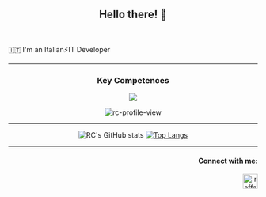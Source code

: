 <h2 align="center"> Hello there! 👋 </h2>

<br>

🇮🇹 I'm an Italian⚡IT Developer
<!--🌱 My Actual Key Competences `HTML` - `CSS` - `Bootstrap` - `SASS` - `Javascript` - `Vue` - `PHP` - `Laravel` - `SQL`   
🔭 Soon I will start learning `Python` - `NodeJs` - `Angular` - `GraphQL` - `Typescript`-->

---

<h3 align="center">Key Competences</h3>
<p align="center">
  <a href="https://skillicons.dev">
    <img src="https://skillicons.dev/icons?i=html,css,bootstrap,javascript,vue,sass,php,mysql,sqlite,laravel,git,bitbucket,npm,bash,powershell,md&perline=4" />
  </a>
<!-- </p>
<h3 align="center">Forthcoming Competences</h3>
<p align="center">
  <a href="https://skillicons.dev">
    <img src="https://skillicons.dev/icons?i=python,nodejs,typescript,angular,mongodb,postgres,jquery,aws&perline=4" />
  </a>
</p> -->

<br>

<div align="center">
<img src="https://komarev.com/ghpvc/?username=raffaele-catalano&color=blue&style=plastic&label=PROFILE+VIEWS" alt="rc-profile-view" title="rc-profile-view" align="center" />
</div>

---

<div align="center">
  
<!-- <img src="https://github-readme-stats.vercel.app/api/top-langs?username=raffaele-catalano&show_icons=true&theme=dark&locale=en&layout=compact" align="center" alt="rc-most-used-languages" title="rc-most-used-languages" />
<img src="https://github-readme-stats.vercel.app/api?username=raffaele-catalano&show_icons=true&theme=dark&locale=en" align="center" alt="rc-stats" title="rc-stats" /> -->

![RC's GitHub stats](https://github-readme-stats.vercel.app/api?username=raffaele-catalano&bg_color=30,000000,ffd700&title_color=fff&text_color=000)
[![Top Langs](https://github-readme-stats.vercel.app/api/top-langs/?username=raffaele-catalano&bg_color=30,000000,ffd700&title_color=000&text_color=fff&layout=compact)](https://github.com/anuraghazra/github-readme-stats)

</div>

---

<div>
<h4 align="right">Connect with me:</h4>
<p align="right">
<a href="https://www.linkedin.com/in/raffaele-catalano/" target="blank"><img align="center" src="https://raw.githubusercontent.com/rahuldkjain/github-profile-readme-generator/master/src/images/icons/Social/linked-in-alt.svg" alt="raffaele-catalano" height="30" width="30" /></a>
</p>
</div>
<!--
**raffaele-catalano/raffaele-catalano** is a ✨ _special_ ✨ repository because its `README.md` (this file) appears on your GitHub profile.

Here are some ideas to get you started:

- 🔭 I’m currently working on ...
- 🌱 I’m currently learning ...
- 👯 I’m looking to collaborate on ...
- 🤔 I’m looking for help with ...
- 💬 Ask me about ...
- 📫 How to reach me: ...
- 😄 Pronouns: ...
- ⚡ Fun fact: ...
-->
